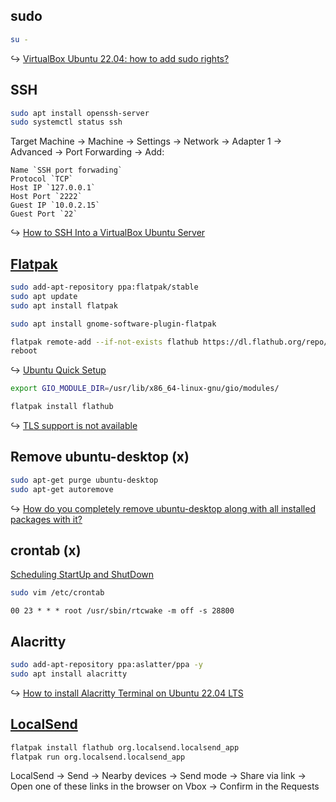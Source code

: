 ## sudo

```sh
su -
```

↪ [VirtualBox Ubuntu 22.04: how to add sudo rights?](https://askubuntu.com/questions/1440032/virtualbox-ubuntu-22-04-how-to-add-sudo-rights)

## SSH

```sh
sudo apt install openssh-server
sudo systemctl status ssh
```

Target Machine → Machine → Settings → Network → Adapter 1 → Advanced → Port Forwarding → Add:

```
Name `SSH port forwading`
Protocol `TCP`
Host IP `127.0.0.1`
Host Port `2222`
Guest IP `10.0.2.15`
Guest Port `22`
```

↪ [How to SSH Into a VirtualBox Ubuntu Server](https://www.makeuseof.com/how-to-ssh-into-virtualbox-ubuntu/)

## [Flatpak](https://flatpak.org/)

```sh
sudo add-apt-repository ppa:flatpak/stable
sudo apt update
sudo apt install flatpak
```

```sh
sudo apt install gnome-software-plugin-flatpak
```

```sh
flatpak remote-add --if-not-exists flathub https://dl.flathub.org/repo/flathub.flatpakrepo
reboot
```

↪ [Ubuntu Quick Setup](https://flatpak.org/setup/Ubuntu)

```sh
export GIO_MODULE_DIR=/usr/lib/x86_64-linux-gnu/gio/modules/
```

```sh
flatpak install flathub
```

↪ [TLS support is not available](https://github.com/flatpak/flatpak/issues/1207)

## Remove ubuntu-desktop (x)

```sh
sudo apt-get purge ubuntu-desktop
sudo apt-get autoremove
```

↪ [How do you completely remove ubuntu-desktop along with all installed packages with it?](https://askubuntu.com/questions/856373/how-do-you-completely-remove-ubuntu-desktop-along-with-all-installed-packages-wi)

## crontab (x)

[Scheduling StartUp and ShutDown](https://askubuntu.com/questions/83685/scheduling-startup-and-shutdown)

```sh
sudo vim /etc/crontab
```

```
00 23 * * * root /usr/sbin/rtcwake -m off -s 28800
```

## Alacritty

```sh
sudo add-apt-repository ppa:aslatter/ppa -y
sudo apt install alacritty
```

↪ [How to install Alacritty Terminal on Ubuntu 22.04 LTS](https://linux.how2shout.com/how-to-install-alacritty-terminal-on-ubuntu-22-04-lts/)

## [LocalSend](https://localsend.org/)

```sh
flatpak install flathub org.localsend.localsend_app
flatpak run org.localsend.localsend_app
```

LocalSend → Send → Nearby devices → Send mode → Share via link → Open one of these links in the browser on Vbox → Confirm in the Requests